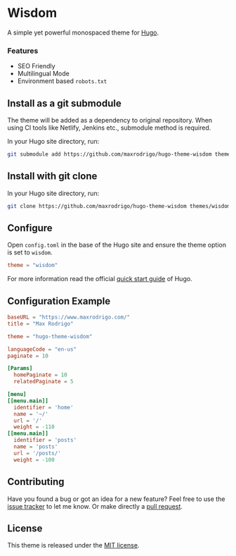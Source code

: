 # Wisdom

A simple yet powerful monospaced theme for [Hugo](https://gohugo.io/).

### Features

- SEO Friendly
- Multilingual Mode
- Environment based `robots.txt`

## Install as a git submodule

The theme will be added as a dependency to original repository. When using CI tools like Netlify, Jenkins etc., submodule method is required.

In your Hugo site directory, run:

```sh
git submodule add https://github.com/maxrodrigo/hugo-theme-wisdom themes/wisdom
```

## Install with git clone

In your Hugo site directory, run:

```sh
git clone https://github.com/maxrodrigo/hugo-theme-wisdom themes/wisdom
```

## Configure

Open `config.toml` in the base of the Hugo site and ensure the theme option is set to `wisdom`.

```toml
theme = "wisdom"
```

For more information read the official [quick start guide](https://gohugo.io/getting-started/quick-start/) of Hugo.

## Configuration Example

```toml
baseURL = "https://www.maxrodrigo.com/"
title = "Max Rodrigo"

theme = "hugo-theme-wisdom"

languageCode = "en-us"
paginate = 10

[Params]
  homePaginate = 10
  relatedPaginate = 5

[menu]
[[menu.main]]
  identifier = 'home'
  name = '~/'
  url = '/'
  weight = -110
[[menu.main]]
  identifier = 'posts'
  name = 'posts'
  url = '/posts/'
  weight = -100
```


## Contributing

Have you found a bug or got an idea for a new feature? Feel free to use the [issue tracker](https://github.com/maxrodrigo/hugo-theme-wisdom/issues) to let me know. Or make directly a [pull request](https://github.com/maxrodrigo/hugo-theme-wisdom/pulls).

## License

This theme is released under the [MIT license](https://github.com/maxrodrigo/hugo-theme-wisdom/blob/master/LICENSE).
